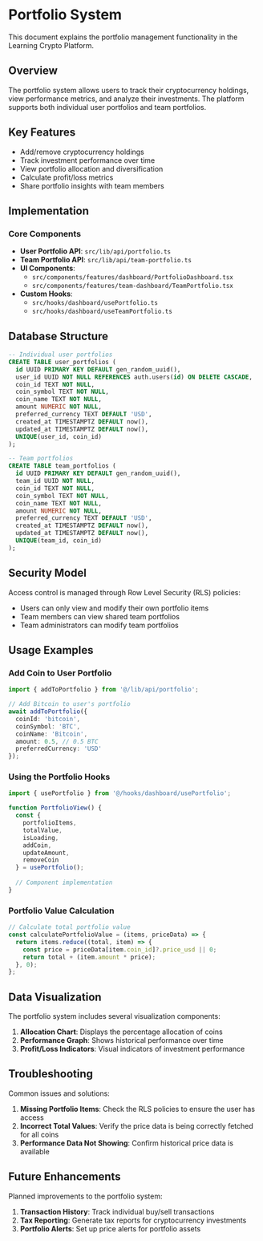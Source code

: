 # Portfolio System

This document explains the portfolio management functionality in the Learning Crypto Platform.

## Overview

The portfolio system allows users to track their cryptocurrency holdings, view performance metrics, and analyze their investments. The platform supports both individual user portfolios and team portfolios.

## Key Features

- Add/remove cryptocurrency holdings 
- Track investment performance over time
- View portfolio allocation and diversification
- Calculate profit/loss metrics
- Share portfolio insights with team members

## Implementation

### Core Components

- **User Portfolio API**: `src/lib/api/portfolio.ts`
- **Team Portfolio API**: `src/lib/api/team-portfolio.ts`
- **UI Components**:
  - `src/components/features/dashboard/PortfolioDashboard.tsx`
  - `src/components/features/team-dashboard/TeamPortfolio.tsx`
- **Custom Hooks**:
  - `src/hooks/dashboard/usePortfolio.ts`
  - `src/hooks/dashboard/useTeamPortfolio.ts`

## Database Structure

```sql
-- Individual user portfolios
CREATE TABLE user_portfolios (
  id UUID PRIMARY KEY DEFAULT gen_random_uuid(),
  user_id UUID NOT NULL REFERENCES auth.users(id) ON DELETE CASCADE,
  coin_id TEXT NOT NULL,
  coin_symbol TEXT NOT NULL,
  coin_name TEXT NOT NULL,
  amount NUMERIC NOT NULL,
  preferred_currency TEXT DEFAULT 'USD',
  created_at TIMESTAMPTZ DEFAULT now(),
  updated_at TIMESTAMPTZ DEFAULT now(),
  UNIQUE(user_id, coin_id)
);

-- Team portfolios
CREATE TABLE team_portfolios (
  id UUID PRIMARY KEY DEFAULT gen_random_uuid(),
  team_id UUID NOT NULL,
  coin_id TEXT NOT NULL,
  coin_symbol TEXT NOT NULL,
  coin_name TEXT NOT NULL,
  amount NUMERIC NOT NULL,
  preferred_currency TEXT DEFAULT 'USD',
  created_at TIMESTAMPTZ DEFAULT now(),
  updated_at TIMESTAMPTZ DEFAULT now(),
  UNIQUE(team_id, coin_id)
);
```

## Security Model

Access control is managed through Row Level Security (RLS) policies:

- Users can only view and modify their own portfolio items
- Team members can view shared team portfolios
- Team administrators can modify team portfolios

## Usage Examples

### Add Coin to User Portfolio

```typescript
import { addToPortfolio } from '@/lib/api/portfolio';

// Add Bitcoin to user's portfolio
await addToPortfolio({
  coinId: 'bitcoin',
  coinSymbol: 'BTC',
  coinName: 'Bitcoin',
  amount: 0.5, // 0.5 BTC
  preferredCurrency: 'USD'
});
```

### Using the Portfolio Hooks

```typescript
import { usePortfolio } from '@/hooks/dashboard/usePortfolio';

function PortfolioView() {
  const { 
    portfolioItems,
    totalValue,
    isLoading, 
    addCoin,
    updateAmount,
    removeCoin
  } = usePortfolio();
  
  // Component implementation
}
```

### Portfolio Value Calculation

```typescript
// Calculate total portfolio value
const calculatePortfolioValue = (items, priceData) => {
  return items.reduce((total, item) => {
    const price = priceData[item.coin_id]?.price_usd || 0;
    return total + (item.amount * price);
  }, 0);
};
```

## Data Visualization

The portfolio system includes several visualization components:

1. **Allocation Chart**: Displays the percentage allocation of coins
2. **Performance Graph**: Shows historical performance over time
3. **Profit/Loss Indicators**: Visual indicators of investment performance

## Troubleshooting

Common issues and solutions:

1. **Missing Portfolio Items**: Check the RLS policies to ensure the user has access
2. **Incorrect Total Values**: Verify the price data is being correctly fetched for all coins
3. **Performance Data Not Showing**: Confirm historical price data is available

## Future Enhancements

Planned improvements to the portfolio system:

1. **Transaction History**: Track individual buy/sell transactions
2. **Tax Reporting**: Generate tax reports for cryptocurrency investments
3. **Portfolio Alerts**: Set up price alerts for portfolio assets 